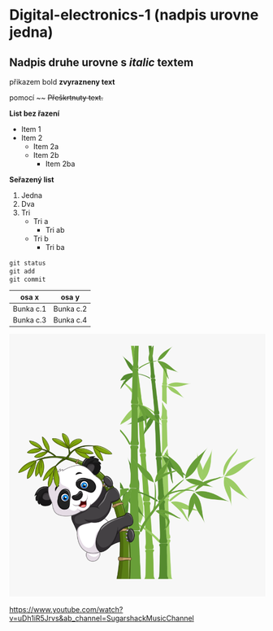 # Digital-electronics-1 (nadpis urovne jedna)

## Nadpis druhe urovne s *italic* textem

 přikazem bold __zvyrazneny text__ 
 
pomocí ~~ ~~Přeškrtnuty text.~~ 

__List bez řazení__
* Item 1
* Item 2
  * Item 2a
  * Item 2b
    * Item 2ba

__Seřazený list__
1. Jedna
2. Dva
3. Tri
   * Tri a
     - Tri ab
   * Tri b
     - Tri ba
```
git status
git add
git commit
```
osa x | osa y
------------ | -------------
Bunka c.1 | Bunka c.2
Bunka c.3 | Bunka c.4

![Panda](Panda.png)

https://www.youtube.com/watch?v=uDh1iR5Jrvs&ab_channel=SugarshackMusicChannel
